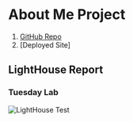 # About Me Project

1. [GitHub Repo](mrshambles.github.io/201-project/)
2. [Deployed Site]

## LightHouse Report


### Tuesday Lab
![LightHouse Test](https://github.com/MrShambles/201-project/assets/153869998/d4c8b769-4e3a-4bd4-b4ce-8a970ff008e5)
